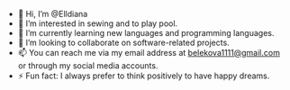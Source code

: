 - 👋 Hi, I’m @Elldiana
- 👀 I’m interested in sewing and to play pool.
- 🌱 I’m currently learning new languages and programming languages.
- 💞️ I’m looking to collaborate on software-related projects.
- 📫 You can reach me via my email address at belekova1111@gmail.com or through my social media accounts.
- ⚡ Fun fact: I always prefer to think positively to have happy dreams.
<!---
Elldiana/Elldiana is a ✨ special ✨ repository because its `README.md` (this file) appears on your GitHub profile.
You can click the Preview link to take a look at your changes.
--->
